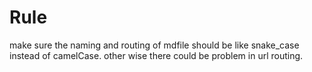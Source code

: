 # Rule

make sure the naming and routing of mdfile should be like snake_case instead of camelCase. other wise there could be problem in url routing.
